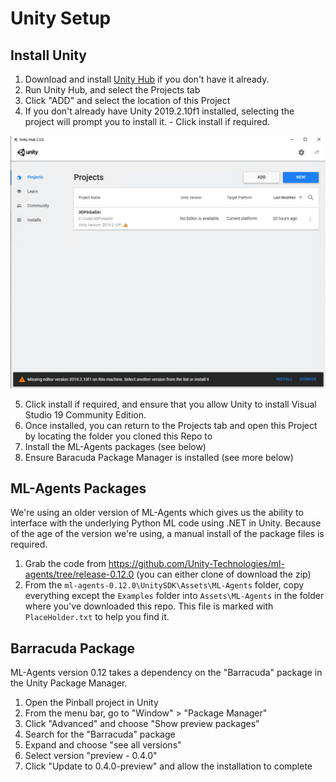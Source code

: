 # Unity Setup

## Install Unity
1. Download and install [Unity Hub][unityHub] if you don't have it already.
2. Run Unity Hub, and select the Projects tab
3. Click "ADD" and select the location of this Project
4. If you don't already have Unity 2019.2.10f1 installed, selecting the project will prompt you to install it. - Click install if required.

![Unity Hub Project screen with Installation prompt](./imgs/unity_hub_project.png)

5. Click install if required, and ensure that you allow Unity to install Visual Studio 19 Community Edition.
6. Once installed, you can return to the Projects tab and open this Project by locating the folder you cloned this Repo to
7. Install the ML-Agents packages (see below)
8. Ensure Baracuda Package Manager is installed (see more below)

## ML-Agents Packages

We're using an older version of ML-Agents which gives us the ability to interface with the underlying Python ML code using .NET in Unity. Because of the age of the version we're using, a manual install of the package files is required.

1. Grab the code from https://github.com/Unity-Technologies/ml-agents/tree/release-0.12.0 (you can either clone of download the zip)
2. From the `ml-agents-0.12.0\UnitySDK\Assets\ML-Agents` folder, copy everything except the `Examples` folder into `Assets\ML-Agents` in the folder where you've downloaded this repo. This file is marked with `PlaceHolder.txt` to help you find it.


## Barracuda Package

ML-Agents version 0.12 takes a dependency on the "Barracuda" package in the Unity Package Manager. 

1. Open the Pinball project in Unity
1. From the menu bar, go to "Window" > "Package Manager"
1. Click "Advanced" and choose "Show preview packages"
1. Search for the "Barracuda" package
1. Expand and choose "see all versions"
1. Select version "preview - 0.4.0"
1. Click "Update to 0.4.0-preview" and allow the installation to complete



<!-- Links -->
[unityHub]: https://unity3d.com/get-unity/download "Unity Hub 2.3.0 download"
